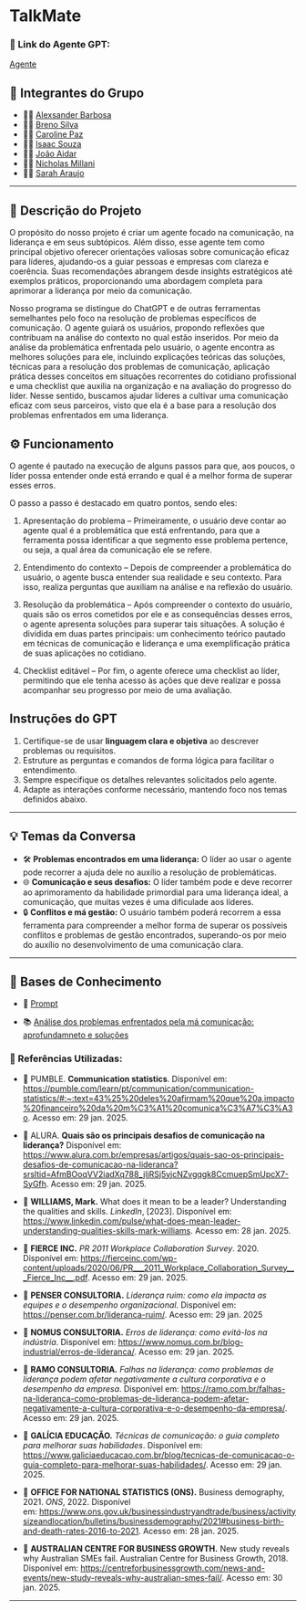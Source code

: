 # TalkMate

### **🔗 Link do Agente GPT:**  
[Agente](https://chatgpt.com/g/g-679af299850481918a86a8b40bf9f0bd-talkmate)

## **👥 Integrantes do Grupo**  
- 🧑‍💻 [Alexsander Barbosa](https://github.com/Alex-Silva2004)  
- 🧑‍💻 [Breno Silva](https://github.com/brenofgsilva)  
- 👩‍💻 [Caroline Paz](https://github.com/Carolmpaz)  
- 🧑‍💻 [Isaac Souza](https://gitHub.com/IsaacSOuzaSanTOS)  
- 🧑‍💻 [João Aidar](https://gitHub.com/joaoaidar)  
- 🧑‍💻 [Nicholas Millani](https://github.com/nicholasmillani)  
- 👩‍💻 [Sarah Araujo](https://gitHub.com/SarahAraujoDuarte)  

---

## **📄 Descrição do Projeto**  
 <p>O propósito do nosso projeto é criar um agente focado na comunicação, na liderança e em seus subtópicos. Além disso, esse agente tem como principal objetivo oferecer orientações valiosas sobre comunicação eficaz para líderes, ajudando-os a guiar pessoas e empresas com clareza e coerência. Suas recomendações abrangem desde insights estratégicos até exemplos práticos, proporcionando uma abordagem completa para aprimorar a liderança por meio da comunicação.

Nosso programa se distingue do ChatGPT e de outras ferramentas semelhantes pelo foco na resolução de problemas específicos de comunicação. O agente guiará os usuários, propondo reflexões que contribuam na análise do contexto no qual estão inseridos. Por meio da análise da problemática enfrentada pelo usuário, o agente encontra as melhores soluções para ele, incluindo explicações teóricas das soluções, técnicas para a resolução dos problemas de comunicação, aplicação prática desses conceitos em situações recorrentes do cotidiano profissional e uma checklist que auxilia na organização e na avaliação do progresso do líder. Nesse sentido, buscamos ajudar líderes a cultivar uma comunicação eficaz com seus parceiros, visto que ela é a base para a resolução dos problemas enfrentados em uma liderança.</p>

## **⚙️ Funcionamento**  
<p>O agente é pautado na execução de alguns passos para que, aos poucos, o líder possa entender onde está errando e qual é a melhor forma de superar esses erros.

O passo a passo é destacado em quatro pontos, sendo eles:

1. Apresentação do problema – Primeiramente, o usuário deve contar ao agente qual é a problemática que está enfrentando, para que a ferramenta possa identificar a que segmento esse problema pertence, ou seja, a qual área da comunicação ele se refere.

2. Entendimento do contexto – Depois de compreender a problemática do usuário, o agente busca entender sua realidade e seu contexto. Para isso, realiza perguntas que auxiliam na análise e na reflexão do usuário.

3. Resolução da problemática – Após compreender o contexto do usuário, quais são os erros cometidos por ele e as consequências desses erros, o agente apresenta soluções para superar tais situações. A solução é dividida em duas partes principais: um conhecimento teórico pautado em técnicas de comunicação e liderança e uma exemplificação prática de suas aplicações no cotidiano.

4. Checklist editável – Por fim, o agente oferece uma checklist ao líder, permitindo que ele tenha acesso às ações que deve realizar e possa acompanhar seu progresso por meio de uma avaliação.


## **Instruções do GPT** 
1. Certifique-se de usar **linguagem clara e objetiva** ao descrever problemas ou requisitos.  
2. Estruture as perguntas e comandos de forma lógica para facilitar o entendimento.  
3. Sempre especifique os detalhes relevantes solicitados pelo agente.  
4. Adapte as interações conforme necessário, mantendo foco nos temas definidos abaixo.  
---
## **💡 Temas da Conversa** 
- 🛠️ **Problemas encontrados em uma liderança:** O líder ao usar o agente pode recorrer a ajuda dele no auxílio a resolução de problemáticas.
- 🌐 **Comunicação e seus desafios:** O líder também pode e deve recorrer ao aprimoramento da habilidade primordial para uma liderança ideal, a comunicação, que muitas vezes é uma dificulade aos líderes.
- 🔒 **Conflitos e má gestão:** O usuário também poderá recorrem a essa ferramenta para compreender a melhor forma de superar os possíveis conflitos e problemas de gestão encontrados, superando-os por meio do auxílio no desenvolvimento de uma comunicação clara.



---

## **📖 Bases de Conhecimento**  

- 🦾 [Prompt](https://docs.google.com/document/d/10akwqKeH3OxtxRF_QtK2OtQ9NSxiKlCySDuFk_I6ouk/edit?usp=sharing)

- 📚 [Análise dos problemas enfrentados pela má comunicação: aprofundamneto e soluções](https://github.com/Carolmpaz/Leadership-Life/blob/fc88f13e96a8684e3141368bb4cb6945db017559/Base%20de%20Conhecimento.pdf)

### **🔎 Referências Utilizadas:**  
- 🔗 PUMBLE. **Communication statistics**. Disponível em: https://pumble.com/learn/pt/communication/communication-statistics/#:~:text=43%25%20deles%20afirmam%20que%20a,impacto%20financeiro%20da%20m%C3%A1%20comunica%C3%A7%C3%A3o. Acesso em: 29 jan. 2025.

- 🔗 ALURA. **Quais são os principais desafios de comunicação na liderança?** Disponível em: https://www.alura.com.br/empresas/artigos/quais-sao-os-principais-desafios-de-comunicacao-na-lideranca?srsltid=AfmBOoqVV2iadXq788_jljRSj5yjcNZvgqgk8CcmuepSmUpcX7-SyGfh. Acesso em: 29 jan. 2025.

- 🔗 **WILLIAMS, Mark.** What does it mean to be a leader? Understanding the qualities and skills. *LinkedIn*, [2023]. Disponível em: https://www.linkedin.com/pulse/what-does-mean-leader-understanding-qualities-skills-mark-williams. Acesso em: 28 jan. 2025.

- 🔗 **FIERCE INC.** *PR 2011 Workplace Collaboration Survey*. 2020. Disponível em: https://fierceinc.com/wp-content/uploads/2020/06/PR___2011_Workplace_Collaboration_Survey___Fierce_Inc__.pdf. Acesso em: 29 jan. 2025.

- 🔗 **PENSER CONSULTORIA.** *Liderança ruim: como ela impacta as equipes e o desempenho organizacional*. Disponível em: https://penser.com.br/lideranca-ruim/. Acesso em: 29 jan. 2025

- 🔗 **NOMUS CONSULTORIA.** *Erros de liderança: como evitá-los na indústria*. Disponível em: https://www.nomus.com.br/blog-industrial/erros-de-lideranca/. Acesso em: 29 jan. 2025.

- 🔗 **RAMO CONSULTORIA.** *Falhas na liderança: como problemas de liderança podem afetar negativamente a cultura corporativa e o desempenho da empresa*. Disponível em: https://ramo.com.br/falhas-na-lideranca-como-problemas-de-lideranca-podem-afetar-negativamente-a-cultura-corporativa-e-o-desempenho-da-empresa/. Acesso em: 29 jan. 2025.

- 🔗 **GALÍCIA EDUCAÇÃO.** *Técnicas de comunicação: o guia completo para melhorar suas habilidades*. Disponível em: https://www.galiciaeducacao.com.br/blog/tecnicas-de-comunicacao-o-guia-completo-para-melhorar-suas-habilidades/. Acesso em: 29 jan. 2025.

- 🔗 **OFFICE FOR NATIONAL STATISTICS (ONS).** Business demography, 2021. *ONS*, 2022. Disponível em: https://www.ons.gov.uk/businessindustryandtrade/business/activitysizeandlocation/bulletins/businessdemography/2021#business-birth-and-death-rates-2016-to-2021. Acesso em: 28 jan. 2025.

- 🔗 **AUSTRALIAN CENTRE FOR BUSINESS GROWTH.** New study reveals why Australian SMEs fail. Australian Centre for Business Growth, 2018. Disponível em: https://centreforbusinessgrowth.com/news-and-events/new-study-reveals-why-australian-smes-fail/. Acesso em: 30 jan. 2025.

---
